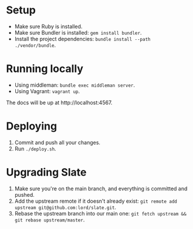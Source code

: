 # Setup

- Make sure Ruby is installed.
- Make sure Bundler is installed: `gem install bundler`.
- Install the project dependencies: `bundle install --path ./vendor/bundle`.

# Running locally

- Using middleman: `bundle exec middleman server`.
- Using Vagrant: `vagrant up`.

The docs will be up at http://localhost:4567.

# Deploying

1. Commit and push all your changes.
2. Run `./deploy.sh`.

# Upgrading Slate

1. Make sure you're on the main branch, and everything is committed and pushed.
2. Add the upstream remote if it doesn't already exist: `git remote add upstream git@github.com:lord/slate.git`.
3. Rebase the upstream branch into our main one: `git fetch upstream && git rebase upstream/master`.
